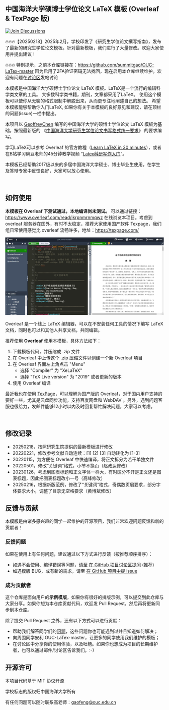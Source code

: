 ## 中国海洋大学硕博士学位论文 LaTeX 模板 (Overleaf & TexPage 版)

[![Join Discussions](https://img.shields.io/github/discussions/oucailab/OUC-LaTex-master)](https://github.com/oucailab/OUC-LaTex-master/discussions)



🔥🔥🔥【20250218】2025年2月，学校印发了《研究生学位论文撰写指南》，发布了最新的研究生学位论文模板。针对最新模板，我们进行了大量修改。欢迎大家使用并提出建议！

🔥🔥🔥 特别提示，之前本仓库链接在：https://github.com/summitgao/OUC-LaTex-master 因为启用了2FA验证密码无法找回，现在启用本仓库继续维护。欢迎有问题在[讨论区](https://github.com/oucailab/OUC-LaTex-master/discussions)发帖讨论





本模板是中国海洋大学硕博士学位论文 LaTeX 模板。LaTeX是一个流行的编辑科学类文章的工具。 大多数科学类书籍，期刊，文章都采用了LaTeX。 使用这个模板可以使你从无聊的格式限制中解脱出来，从而更专注地阐述自己的想法。 希望本模板能够帮助你入门LaTeX, 如果你有关于本模板的良好意见和建议，请在顶栏的问题(issue)一栏中提出。

本项目以 [GeoffreyChen](https://geoch.top) 编写的中国海洋大学的硕博士学位论文 LaTeX 模板为基础，按照最新版的 《[中国海洋大学研究生学位论文书写格式统一要求](http://grad.ouc.edu.cn/39/69/c1660a14697/page.psp)》 的要求编写。

学习LaTeX可以参考 Overleaf 的官方教程（[Learn LaTeX in 30 minutes](https://cn.overleaf.com/learn/latex/Learn_LaTeX_in_30_minutes)），或者在B站学习碗豆老师的45分钟教学视频 “[Latex科研写作入门](https://www.bilibili.com/video/BV1Au411N7Ew/)”。

本模板已经帮助2017级以来的多届中国海洋大学硕士、博士毕业生使用，在学生及答辩专家中反馈良好，大家可以放心使用。

<br>



## 如何使用

**本模板在 Overleaf 下测试通过，本地编译尚未测试。** 可以通过链接：https://www.overleaf.com/read/jkrpnmrnmqwz   在线浏览本项目。考虑到 overleaf 服务器在国外，有时不太稳定，推荐大家使用国产软件 Texpage，我们组日常使用感觉比 overleaf 流畅许多，地址：https://texpage.com/

![img](img/20210731170447.jpg)


Overleaf 是一个线上 LaTeX 编辑器，可以在不安装任何工具的情况下编写 LaTeX 文档，同时也可以和其他人共享文档，共同编辑。

推荐使用 **Overleaf** 使用本模板，具体方法如下：

1. 下载模板代码，并压缩成 .zip 文件
2. 在 Overleaf 中上传这个 .zip 压缩文件以创建一个新 Overleaf 项目
3. 在 Overleaf 界面左上角点击 "Menu"
   - 选择 "Compiler" 为 "XeLaTeX"
   - 选择 "TeX Live version" 为 "2019" 或者更新的版本
4. 使用 Overleaf 编译

最近我也在使用 [TexPage](https://www.texpage.com/)，可以理解为国产版的 Overleaf，对于国内用户支持的要好一些，尤其是云盘同步功能，支持百度网盘和 WebDAV 。另外，遇到问题客服也很给力，发邮件能够12小时以内及时回复帮忙解决问题，大家可以考虑。

<br>



## 修改记录

- 20250218，按照研究生院提供的最新模板进行修改
- 20220221，修改参考文献自动连续：[1] [2] [3] 自动转化为 [1-3]
- 20220115，为方便在 Overleaf  中快速编译，将正文拆分为若干单独文件
- 20220501，修改“关键词”格式，小节不换页（赵政达修改）
- 20230126，考虑到图表标题和正文字体一样大，有时区分不开是正文还是图表标题，因此把图表标题改小一号（高峰修改）
- 20250216，根据新版范例，修改了“关键词”格式，奇偶数页眉要求，部分字体要求大小，调整了目录无空格要求（黄博斌修改）



## 反馈与贡献

本模版是由诸多感兴趣的同学一起维护的开源项目，我们非常欢迎问题反馈和新的贡献者！

### 反馈问题

如果在使用上有任何问题，建议通过以下方式进行反馈（按推荐顺序排序）：

* 如遇不会使用、编译错误等问题，请至 [在 GitHub 项目讨论区提问](https://github.com/oucailab/OUC-LaTex-master/discussions) (推荐)
* 如遇模版 BUG，或有新的需求，请至 [在 GitHub 项目中提 issue](https://github.com/oucailab/OUC-LaTex-master/issues)



### 成为贡献者

这个仓库是面向用户的**示例模版**，如果你有很好的排版示例，可以提交到此仓库与大家分享。如果你想为本仓库贡献代码，欢迎发 Pull Request，然后再将更新同步到本仓库。

除了提交 Pull Request 之外，还有以下方式可以进行贡献：

* 帮助我们解答同学们的[问题](https://github.com/oucailab/OUC-LaTex-master/discussions)，这些问题你也可能遇到过并且知道如何解决；
* 向周围同学安利 OUC-LaTex-master，让更多的同学使用我们维护的模板；
* 在讨论区中分享你的使用体验，以及吐槽。如果你也想成为项目的长期维护者，也可以通过邮件/讨论区告诉我们。:-)



## 开源许可

本项目代码基于 MIT 协议开源

学校标志的版权归中国海洋大学所有

有任何问题可以随时联系高老师：gaofeng@ouc.edu.cn

